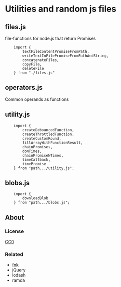 # Utilities and random js files


## files.js

file-functions for node.js that return Promises

```
    import {
        textFileContentPromiseFromPath,
        writeTextInFilePromiseFromPathAndString,
        concatenateFiles,
        copyFile,
        deleteFile
    } from "./files.js"
```


## operators.js

Common operands as functions


## utility.js

```
    import {
        createDebouncedFunction,
        createThrottledFunction,
        createCustomRound,
        fillArrayWithFunctionResult,
        chainPromises,
        doNTimes,
        chainPromiseNTimes,
        timeCallback,
        timePromise
    } from "path.../utility.js";
```


## blobs.js

```
    import {
        downloadBlob
    } from "path.../blobs.js";
```

## About

### License

[CC0](license.txt)

### Related

 * [fnk](https://github.com/seanohue/fnk)
 * jQuery
 * lodash
 * ramda